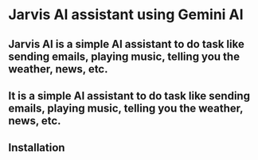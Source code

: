 # Jarvis AI assistant using Gemini AI
## Jarvis AI is a simple AI assistant to do task like sending emails, playing music, telling you the weather, news, etc.
## It is a simple AI assistant to do task like sending emails, playing music, telling you the weather, news, etc.

## Installation
